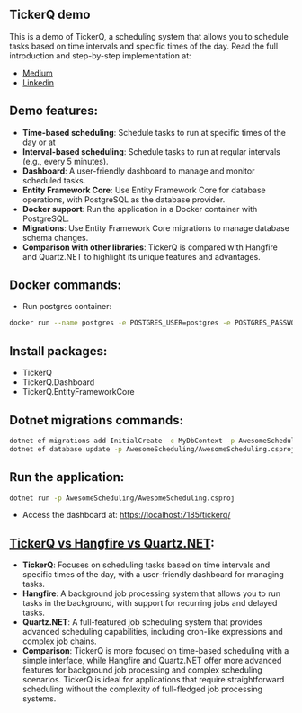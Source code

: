 ## TickerQ demo
This is a demo of TickerQ, a scheduling system that allows you to schedule tasks based on time intervals and specific times of the day.
Read the full introduction and step-by-step implementation at:
- [Medium](https://medium.com/@kietpham.dev/introducing-ticketq-your-modern-backgroung-task-scheduler-for-net-653f79c44208?sk=50dea07c940ceff5f94f01bee82e1920)
- [Linkedin](https://www.linkedin.com/pulse/introducing-ticketq-your-modern-backgroung-task-scheduler-kiet-pham-2fvhc)

## Demo features:
- **Time-based scheduling**: Schedule tasks to run at specific times of the day or at
- **Interval-based scheduling**: Schedule tasks to run at regular intervals (e.g., every 5 minutes).
- **Dashboard**: A user-friendly dashboard to manage and monitor scheduled tasks.
- **Entity Framework Core**: Use Entity Framework Core for database operations, with PostgreSQL as the database provider.
- **Docker support**: Run the application in a Docker container with PostgreSQL.
- **Migrations**: Use Entity Framework Core migrations to manage database schema changes.
- **Comparison with other libraries**: TickerQ is compared with Hangfire and Quartz.NET to highlight its unique features and advantages.

## Docker commands:
- Run postgres container:
```bash
docker run --name postgres -e POSTGRES_USER=postgres -e POSTGRES_PASSWORD=postgres -p 5432:5432 -d postgres
```

## Install packages:
- TickerQ 
- TickerQ.Dashboard
- TickerQ.EntityFrameworkCore

## Dotnet migrations commands:
```bash
dotnet ef migrations add InitialCreate -c MyDbContext -p AwesomeScheduling/AwesomeScheduling.csproj
dotnet ef database update -p AwesomeScheduling/AwesomeScheduling.csproj
```

## Run the application:
```bash
dotnet run -p AwesomeScheduling/AwesomeScheduling.csproj
```
- Access the dashboard at: [https://localhost:7185/tickerq/](https://localhost:7185/tickerq/)

## [TickerQ vs Hangfire vs Quartz.NET](https://tickerq.arcenox.com/comparison/comparison-other-libraries.html):
- **TickerQ**: Focuses on scheduling tasks based on time intervals and specific times of the day, with a user-friendly dashboard for managing tasks.
- **Hangfire**: A background job processing system that allows you to run tasks in the background, with support for recurring jobs and delayed tasks.
- **Quartz.NET**: A full-featured job scheduling system that provides advanced scheduling capabilities, including cron-like expressions and complex job chains.
- **Comparison**: TickerQ is more focused on time-based scheduling with a simple interface, while Hangfire and Quartz.NET offer more advanced features for background job processing and complex scheduling scenarios. TickerQ is ideal for applications that require straightforward scheduling without the complexity of full-fledged job processing systems.
